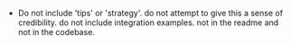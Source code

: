 - Do not include 'tips' or 'strategy'. do not attempt to give this a sense of credibility. do not include integration examples. not in the readme and not in the codebase.